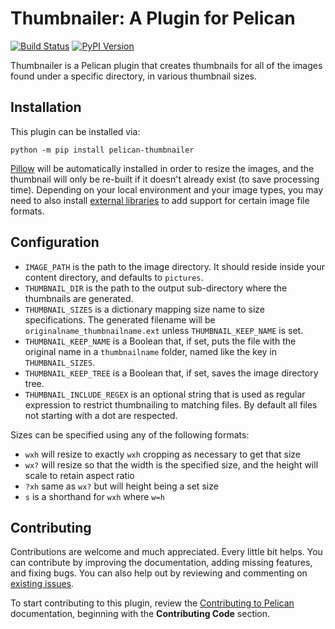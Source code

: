 Thumbnailer: A Plugin for Pelican
=================================

[![Build Status](https://img.shields.io/github/actions/workflow/status/pelican-plugins/thumbnailer/main.yml?branch=main)](https://github.com/pelican-plugins/thumbnailer/actions) [![PyPI Version](https://img.shields.io/pypi/v/pelican-thumbnailer)](https://pypi.org/project/pelican-thumbnailer/)

Thumbnailer is a Pelican plugin that creates thumbnails for all of the images found under a specific directory, in various thumbnail sizes.


Installation
-------------

This plugin can be installed via:

    python -m pip install pelican-thumbnailer

[Pillow](https://pillow.readthedocs.io/) will be automatically installed in order to resize the images, and the thumbnail will only be re-built if it doesn't already exist (to save processing time). Depending on your local environment and your image types, you may need to also install [external libraries](https://pillow.readthedocs.io/en/stable/installation.html#external-libraries) to add support for certain image file formats.


Configuration
-------------

* `IMAGE_PATH` is the path to the image directory. It should reside inside your content directory, and defaults to `pictures`.
* `THUMBNAIL_DIR` is the path to the output sub-directory where the thumbnails are generated.
* `THUMBNAIL_SIZES` is a dictionary mapping size name to size specifications.
  The generated filename will be `originalname_thumbnailname.ext` unless `THUMBNAIL_KEEP_NAME` is set.
* `THUMBNAIL_KEEP_NAME` is a Boolean that, if set, puts the file with the original name in a `thumbnailname` folder, named like the key in `THUMBNAIL_SIZES`.
* `THUMBNAIL_KEEP_TREE` is a Boolean that, if set, saves the image directory tree.
* `THUMBNAIL_INCLUDE_REGEX` is an optional string that is used as regular expression to restrict thumbnailing to matching files. By default all files not starting with a dot are respected.

Sizes can be specified using any of the following formats:

* `wxh` will resize to exactly `wxh` cropping as necessary to get that size
* `wx?` will resize so that the width is the specified size, and the height will scale to retain aspect ratio
* `?xh` same as `wx?` but will height being a set size
* `s` is a shorthand for `wxh` where `w=h`


## Contributing

Contributions are welcome and much appreciated. Every little bit helps. You can contribute by improving the documentation, adding missing features, and fixing bugs. You can also help out by reviewing and commenting on [existing issues][].

To start contributing to this plugin, review the [Contributing to Pelican][] documentation, beginning with the **Contributing Code** section.

[existing issues]: https://github.com/pelican-plugins/thumbnailer/issues
[Contributing to Pelican]: https://docs.getpelican.com/en/latest/contribute.html
